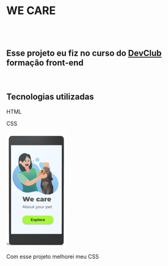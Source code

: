 <h1>WE CARE</h1>
<br>
<br>
<h2>Esse projeto eu fiz no curso do <a href="https://rodolfomori.com.br/devclub" target="_blank">DevClub</a> formação front-end</h2>
<br>
<h2>Tecnologias utilizadas</h2>
<p>HTML</p>
<p>CSS</p>
<img src="https://github.com/Deivid-Marques/We-care/blob/main/img/phone%20we%20care.png?raw=true" height= 300px> <img src="" height= 300px>

<p>Com esse projeto melhorei meu CSS</p>
